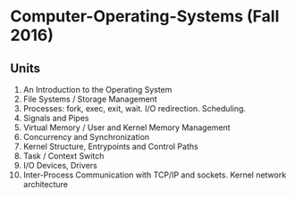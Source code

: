 # Computer-Operating-Systems (Fall 2016)

## Units
1. An Introduction to the Operating System
2. File Systems / Storage Management
3. Processes: fork, exec, exit, wait. I/O redirection. Scheduling.
4. Signals and Pipes
5. Virtual Memory / User and Kernel Memory Management
6. Concurrency and Synchronization
7. Kernel Structure, Entrypoints and Control Paths
8. Task / Context Switch
9. I/O Devices, Drivers
10. Inter-Process Communication with TCP/IP and sockets. Kernel network architecture
